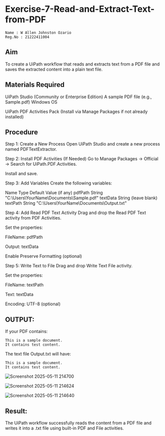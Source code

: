 # Exercise-7-Read-and-Extract-Text-from-PDF

~~~
Name : W Allen Johnston Ozario  
Reg.No : 21222411004  
~~~

## Aim
To create a UiPath workflow that reads and extracts text from a PDF file and saves the extracted content into a plain text file.

## Materials Required
UiPath Studio (Community or Enterprise Edition)
A sample PDF file (e.g., Sample.pdf)
Windows OS

UiPath PDF Activities Pack (Install via Manage Packages if not already installed)

## Procedure
Step 1: Create a New Process
Open UiPath Studio and create a new process named PDFTextExtractor.

Step 2: Install PDF Activities (If Needed)
Go to Manage Packages → Official → Search for UiPath.PDF.Activities.

Install and save.

Step 3: Add Variables
Create the following variables:

Name	Type	Default Value (if any)
pdfPath	String	"C:\Users\YourName\Documents\Sample.pdf"
textData	String	(leave blank)
textPath	String	"C:\Users\YourName\Documents\Output.txt"

Step 4: Add Read PDF Text Activity
Drag and drop the Read PDF Text activity from PDF Activities.

Set the properties:

FileName: pdfPath

Output: textData

Enable Preserve Formatting (optional)

Step 5: Write Text to File
Drag and drop Write Text File activity.

Set the properties:

FileName: textPath

Text: textData

Encoding: UTF-8 (optional)

## OUTPUT:
If your PDF contains:

~~~
This is a sample document.
It contains test content.
~~~
The text file Output.txt will have:

~~~
This is a sample document.
It contains test content.
~~~

![Screenshot 2025-05-11 214700](https://github.com/user-attachments/assets/994513ce-0a44-465d-afd9-72c453887f66)

![Screenshot 2025-05-11 214624](https://github.com/user-attachments/assets/b3e69a2e-662d-4046-8227-808c224dc511)

![Screenshot 2025-05-11 214640](https://github.com/user-attachments/assets/aca7833c-5e36-43e5-bbee-58e9c8fdcc30)

## Result:
The UiPath workflow successfully reads the content from a PDF file and writes it into a .txt file using built-in PDF and File activities.

